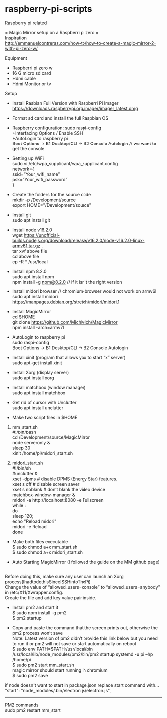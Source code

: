 # raspberry-pi-scripts
Raspberry pi related

= Magic Mirror setup on a Raspberri pi zero =<br>
Inspiration<br>
http://emmanuelcontreras.com/how-to/how-to-create-a-magic-mirror-2-with-pi-zero-w/<br>

Equipment
- Raspberri pi zero w
- 16 G micro sd card
- Hdmi cable
- Hdmi Monitor or tv

Setup 
- Install Rasbian Full Version with Raspberri Pi Imager<br>
https://downloads.raspberrypi.org/imager/imager_latest.dmg

- Format sd card and install the full Raspbian OS 

- Raspberry configuration: sudo raspi-config<br>
+Interfacing Options / Enable SSH<br>
+AutoLogin to raspberry pi<br>
   Boot Options -> B1 Desktop/CLI -> B2 Console Autologin // we want to get the console<br>

- Setting up WiFi<br>
sudo vi /etc/wpa_supplicant/wpa_supplicant.config<br>
network={<br>
ssid=”Your_wifi_name”<br>
psk=“Your_wifi_password”<br>
}<br>

- Create the folders for the source code<br>
mkdir -p /Development/source<br>
export HOME="/Development/source"<br>

- Install git<br>
sudo apt install git<br>

- Install node v16.2.0<br>
wget https://unofficial-builds.nodejs.org/download/release/v16.2.0/node-v16.2.0-linux-armv61.tar.gz .<br>
tar xvf above file<br>
cd above file<br>
cp -R * /usr/local<br>

- Install npm 8.2.0<br>
sudo apt install npm<br> 
npm install -g npm@8.2.0 // if it isn't the right version<br>

- Install midori browser // chromium-browser would not work on armv6l<br>
sudo apt install midori<br>
https://manpages.debian.org/stretch/midori/midori.1<br>

- Install MagicMirror<br>
cd $HOME<br>
git clone https://github.com/MichMich/MagicMirror<br>
npm install -arch=armv7l<br>

- AutoLogin to raspberry pi<br>
sudo raspi-config<br>
 Boot Options -> B1 Desktop/CLI -> B2 Console Autologin<br>

- Install xinit (program that allows you to start “x” server)<br>
sudo apt-get install xinit<br>

- Install Xorg (display server)<br>
sudo apt install xorg<br>

- Install matchbox (window manager)<br>
sudo apt install matchbox<br>

- Get rid of cursor with Unclutter<br>
sudo apt install unclutter<br>

- Make two script files in $HOME<br>
1. mm_start.sh <br>
#!/bin/bash<br>
cd /Development/source/MagicMirror<br>
node serveronly &<br>
sleep 30<br>
xinit /home/pi/midori_start.sh<br>

2. midori_start.sh<br>
#!/bin/sh<br>
#unclutter &<br>
xset -dpms # disable DPMS (Energy Star) features.<br>
xset s off # disable screen saver<br>
xset s noblank # don’t blank the video device<br>
matchbox-window-manager &<br>
midori -a http://localhost:8080 -e Fullscreen<br>
while :<br>
do  <br>
    sleep 120;<br>
    echo "Reload midori"<br>
    midori -e Reload<br>
done <br>

- Make both files executable<br>
$ sudo chmod a+x mm_start.sh<br>
$ sudo chmod a+x midori_start.sh<br>

- Auto Starting MagicMirror (I followed the guide on the MM github page)<br> 
<br>
Before doing this, make sure any user can launch an Xorg process(IhadtodothisSinceISSHintoThePi)<br>
Change the value of “allowed_users=console” to “allowed_users=anybody” in /etc/X11/Xwrapper.config.<br>
Create the file and add key value pair inside. <br>

- Install pm2 and start it<br>
$ sudo npm install -g pm2<br>
$ pm2 startup<br>

- Copy and paste the command that the screen prints out, otherwise the pm2 process won’t save<br>
Note: Latest version of pm2 didn’t provide this link below but you need to run it or pm2 will not save or start automatically on reboot<br>
$ sudo env PATH=$PATH:/usr/local/bin /usr/local/lib/node_modules/pm2/bin/pm2 startup systemd -u pi –hp /home/pi<br>
$ sudo pm2 start mm_start.sh<br>
magic mirror should start running in chromium<br>
$ sudo pm2 save<br>

if node doesn't want to start in package.json replace start command with...<br>
"start": "node_modules/.bin/electron js/electron.js",<br>

--- 
PM2 commands<br>
sudo pm2 restart mm_start<br>

